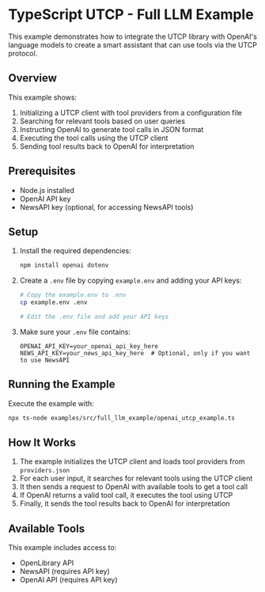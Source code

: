 # TypeScript UTCP - Full LLM Example

This example demonstrates how to integrate the UTCP library with OpenAI's language models to create a smart assistant that can use tools via the UTCP protocol.

## Overview

This example shows:
1. Initializing a UTCP client with tool providers from a configuration file
2. Searching for relevant tools based on user queries
3. Instructing OpenAI to generate tool calls in JSON format
4. Executing the tool calls using the UTCP client
5. Sending tool results back to OpenAI for interpretation

## Prerequisites

- Node.js installed
- OpenAI API key
- NewsAPI key (optional, for accessing NewsAPI tools)

## Setup

1. Install the required dependencies:
   ```bash
   npm install openai dotenv
   ```

2. Create a `.env` file by copying `example.env` and adding your API keys:
   ```bash
   # Copy the example.env to .env
   cp example.env .env
   
   # Edit the .env file and add your API keys
   ```

3. Make sure your `.env` file contains:
   ```
   OPENAI_API_KEY=your_openai_api_key_here
   NEWS_API_KEY=your_news_api_key_here  # Optional, only if you want to use NewsAPI
   ```

## Running the Example

Execute the example with:

```bash
npx ts-node examples/src/full_llm_example/openai_utcp_example.ts
```

## How It Works

1. The example initializes the UTCP client and loads tool providers from `providers.json`
2. For each user input, it searches for relevant tools using the UTCP client
3. It then sends a request to OpenAI with available tools to get a tool call
4. If OpenAI returns a valid tool call, it executes the tool using UTCP
5. Finally, it sends the tool results back to OpenAI for interpretation

## Available Tools

This example includes access to:

- OpenLibrary API
- NewsAPI (requires API key)
- OpenAI API (requires API key)
